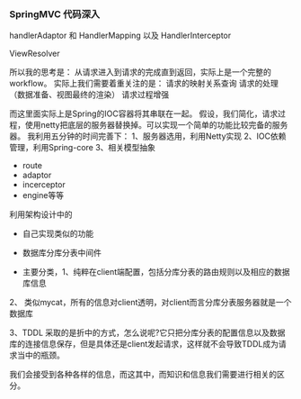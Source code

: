 ### SpringMVC 代码深入
handlerAdaptor 和 HandlerMapping 以及 
HandlerInterceptor

ViewResolver

所以我的思考是：
从请求进入到请求的完成直到返回，实际上是一个完整的workflow。
实际上我们需要着重关注的是：
请求的映射关系查询
请求的处理（数据准备、视图最终的渲染）
请求过程增强

而这里面实际上是Spring的IOC容器将其串联在一起。
假设，我们简化，请求过程，使用netty把底层的服务器替换掉。可以实现一个简单的功能比较完备的服务器。
我利用五分钟的时间完善下：
1、服务器选用，利用Netty实现
2、IOC依赖管理，利用Spring-core
3、相关模型抽象
- route
- adaptor
- incerceptor
- engine等等

利用架构设计中的





- 自己实现类似的功能

- 数据库分库分表中间件
- 主要分类，1、纯粹在client端配置，包括分库分表的路由规则以及相应的数据库信息

2、 类似mycat，所有的信息对client透明，对client而言分库分表服务器就是一个数据库

3、TDDL 采取的是折中的方式，怎么说呢?它只把分库分表的配置信息以及数据库的连接信息保存，但是具体还是client发起请求，这样就不会导致TDDL成为请求当中的瓶颈。


我们会接受到各种各样的信息，而这其中，而知识和信息我们需要进行相关的区分。




